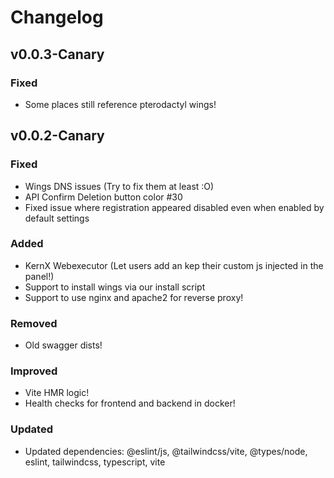 # Changelog

## v0.0.3-Canary
### Fixed
* Some places still reference pterodactyl wings!


## v0.0.2-Canary

### Fixed
* Wings DNS issues (Try to fix them at least :O)
* API Confirm Deletion button color #30
* Fixed issue where registration appeared disabled even when enabled by default settings

### Added
* KernX Webexecutor (Let users add an kep their custom js injected in the panel!)
* Support to install wings via our install script
* Support to use nginx and apache2 for reverse proxy!

### Removed
* Old swagger dists!

### Improved
* Vite HMR logic!
* Health checks for frontend and backend in docker!

### Updated
* Updated dependencies: @eslint/js, @tailwindcss/vite, @types/node, eslint, tailwindcss, typescript, vite

